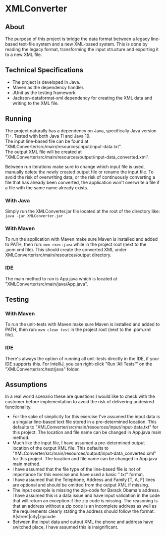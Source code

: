 # XMLConverter

## About
The purpose of this project is bridge the data format between a legacy line-based text-file system and a new XML-based system.
This is done by reading the legacy format, transforming the input structure and exporting it to a new XML file.

## Technical Specifications
- The project is developed in Java.
- Maven as the dependency handler. 
- JUnit as the testing framework. 
- Jackson-dataformat-xml dependency for creating the XML data and writing to the XML file.

## Running
The project naturally has a dependency on Java, specifically Java version 11+. Tested with both Java 11 and Java 19.  
The input line-based file can be found at "XMLConverter/src/main/resources/input/input-data.txt".  
The output XML file will be created at "XMLConverter/src/main/resources/output/input-data_converted.xml".

Between run iterations make sure to change which input file is used, manually delete the newly created output file or rename the input file.
To avoid the risk of overwriting data, or the risk of continuously converting a file that has already been converted, the application won't overwrite a file if a file with the same name already exists.

### With Java
Simply run the XMLConverter.jar file located at the root of the directory like: 
```java -jar XMLConverter.jar```

### With Maven
To run the application with Maven make sure Maven is installed and added to PATH, then run:
```mvn exec:java``` while in the project root (next to the .pom.xml file). 
This should create the converted XML under XMLConverter/src/main/resources/output directory.

### IDE
The main method to run is App.java which is located at "XMLConverter/src/main/java/App.java".

## Testing
### With Maven
To run the unit-tests with Maven make sure Maven is installed and added to PATH, then run:
```mvn clean test``` in the project root (next to the .pom.xml file).

### IDE
There's always the option of running all unit-tests directly in the IDE, if your IDE supports this. 
For IntelliJ, you can right-click "Run 'All Tests'" on the "XMLConverter/src/test/java" folder.

## Assumptions
In a real world scenario these are questions I would like to check with the customer before implementation to avoid the risk of delivering undesired functionality.

- For the sake of simplicity for this exercise I've assumed the input data is a singular line-based text file stored in a pre-determined location.
  This defaults to "XMLConverter/src/main/resources/input/input-data.txt" for this project. The location and file name can be changed in App.java main method.
- Much like the input file, I have assumed a pre-determined output location of the output XML file.
  This defaults to "XMLConverter/src/main/resources/output/input-data_converted.xml" for this project. The location and file name can be changed in App.java main method.
- I have assumed that the file type of the line-based file is not of importance for this exercise and have used a basic ".txt" format.
- I have assumed that the Telephone, Address and Family [T, A, F] lines are optional and should be omitted from the output XML if missing.
- The input example is missing the zip-code for Barack Obama's address. I have assumed this is a data issue and have input validation in the code that will return an exception if the zip code is missing. 
  The reasoning is that an address without a zip code is an incomplete address as well as the requirements clearly stating the address should follow the format: A|street|city|zipcode
- Between the input data and output XML the phone and address have switched place, I have assumed this is insignificant.
